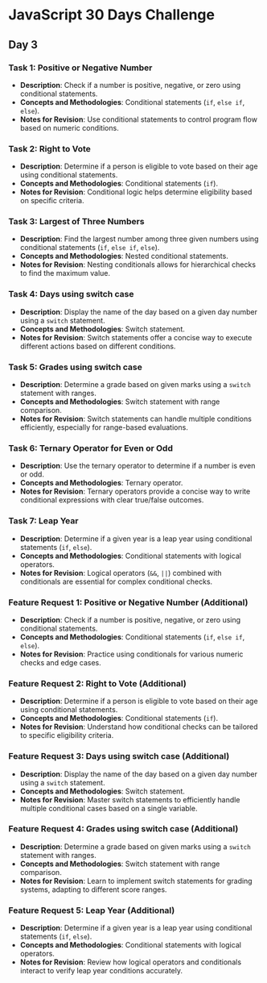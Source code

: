 # JavaScript 30 Days Challenge

## Day 3

### Task 1: Positive or Negative Number
- **Description**: Check if a number is positive, negative, or zero using conditional statements.
- **Concepts and Methodologies**: Conditional statements (`if`, `else if`, `else`).
- **Notes for Revision**: Use conditional statements to control program flow based on numeric conditions.

### Task 2: Right to Vote
- **Description**: Determine if a person is eligible to vote based on their age using conditional statements.
- **Concepts and Methodologies**: Conditional statements (`if`).
- **Notes for Revision**: Conditional logic helps determine eligibility based on specific criteria.

### Task 3: Largest of Three Numbers
- **Description**: Find the largest number among three given numbers using conditional statements (`if`, `else if`, `else`).
- **Concepts and Methodologies**: Nested conditional statements.
- **Notes for Revision**: Nesting conditionals allows for hierarchical checks to find the maximum value.

### Task 4: Days using switch case
- **Description**: Display the name of the day based on a given day number using a `switch` statement.
- **Concepts and Methodologies**: Switch statement.
- **Notes for Revision**: Switch statements offer a concise way to execute different actions based on different conditions.

### Task 5: Grades using switch case
- **Description**: Determine a grade based on given marks using a `switch` statement with ranges.
- **Concepts and Methodologies**: Switch statement with range comparison.
- **Notes for Revision**: Switch statements can handle multiple conditions efficiently, especially for range-based evaluations.

### Task 6: Ternary Operator for Even or Odd
- **Description**: Use the ternary operator to determine if a number is even or odd.
- **Concepts and Methodologies**: Ternary operator.
- **Notes for Revision**: Ternary operators provide a concise way to write conditional expressions with clear true/false outcomes.

### Task 7: Leap Year
- **Description**: Determine if a given year is a leap year using conditional statements (`if`, `else`).
- **Concepts and Methodologies**: Conditional statements with logical operators.
- **Notes for Revision**: Logical operators (`&&`, `||`) combined with conditionals are essential for complex conditional checks.

### Feature Request 1: Positive or Negative Number (Additional)
- **Description**: Check if a number is positive, negative, or zero using conditional statements.
- **Concepts and Methodologies**: Conditional statements (`if`, `else if`, `else`).
- **Notes for Revision**: Practice using conditionals for various numeric checks and edge cases.

### Feature Request 2: Right to Vote (Additional)
- **Description**: Determine if a person is eligible to vote based on their age using conditional statements.
- **Concepts and Methodologies**: Conditional statements (`if`).
- **Notes for Revision**: Understand how conditional checks can be tailored to specific eligibility criteria.

### Feature Request 3: Days using switch case (Additional)
- **Description**: Display the name of the day based on a given day number using a `switch` statement.
- **Concepts and Methodologies**: Switch statement.
- **Notes for Revision**: Master switch statements to efficiently handle multiple conditional cases based on a single variable.

### Feature Request 4: Grades using switch case (Additional)
- **Description**: Determine a grade based on given marks using a `switch` statement with ranges.
- **Concepts and Methodologies**: Switch statement with range comparison.
- **Notes for Revision**: Learn to implement switch statements for grading systems, adapting to different score ranges.

### Feature Request 5: Leap Year (Additional)
- **Description**: Determine if a given year is a leap year using conditional statements (`if`, `else`).
- **Concepts and Methodologies**: Conditional statements with logical operators.
- **Notes for Revision**: Review how logical operators and conditionals interact to verify leap year conditions accurately.

